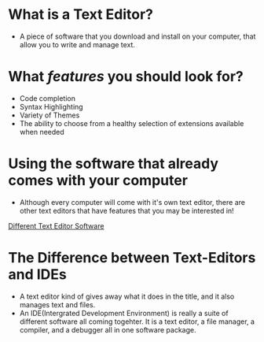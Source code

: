 # What is a Text Editor?
* A piece of software that you download and install on your computer, that allow you to write and manage text.

# What *features* you should look for?
* Code completion
* Syntax Highlighting
* Variety of Themes
* The ability to choose from a healthy selection of extensions available when needed

# Using the software that already comes with your computer
* Although every computer will come with it's own text editor, there are other text editors that have features that you may be interested in!

[Different Text Editor Software](https://codefellows.github.io/code-102-guide/curriculum/class-02/Choosing-A-Text-Editor--The-Older-Coder.pdf)

# The Difference between Text-Editors and IDEs
* A text editor kind of gives away what it does in the title, and it also manages text and files.
* An IDE(Intergrated Development Environment) is really a suite of different software all coming togehter. It is a text editor, a file manager, a compiler, and a debugger all in one software package.
